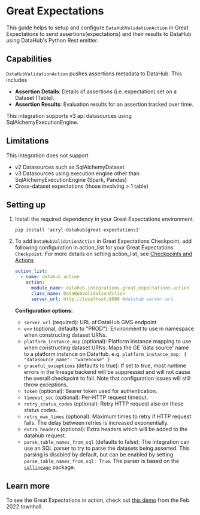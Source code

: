 # Great Expectations

This guide helps to setup and configure `DataHubValidationAction` in Great Expectations to send assertions(expectations) and their results to DataHub using DataHub's Python Rest emitter.

## Capabilities

`DataHubValidationAction` pushes assertions metadata to DataHub. This includes

- **Assertion Details**: Details of assertions (i.e. expectation) set on a Dataset (Table). 
- **Assertion Results**: Evaluation results for an assertion tracked over time. 

This integration supports v3 api datasources using SqlAlchemyExecutionEngine. 

## Limitations

This integration does not support

- v2 Datasources such as SqlAlchemyDataset
- v3 Datasources using execution engine other than SqlAlchemyExecutionEngine (Spark, Pandas)
- Cross-dataset expectations (those involving > 1 table)

## Setting up 

1. Install the required dependency in your Great Expectations environment.  
    ```shell
    pip install 'acryl-datahub[great-expectations]'
    ```


2. To add `DataHubValidationAction` in Great Expectations Checkpoint, add following configuration in action_list for your Great Expectations `Checkpoint`. For more details on setting action_list, see [Checkpoints and Actions](https://docs.greatexpectations.io/docs/reference/checkpoints_and_actions/) 
    ```yml
    action_list:
      - name: datahub_action
        action:
          module_name: datahub.integrations.great_expectations.action
          class_name: DataHubValidationAction
          server_url: http://localhost:8080 #datahub server url
    ```
    **Configuration options:**
    - `server_url` (required): URL of DataHub GMS endpoint
    - `env` (optional, defaults to "PROD"): Environment to use in namespace when constructing dataset URNs.
    - `platform_instance_map` (optional): Platform instance mapping to use when constructing dataset URNs. Maps the GE 'data source' name to a platform instance on DataHub. e.g. `platform_instance_map: { "datasource_name": "warehouse" }`
    - `graceful_exceptions` (defaults to true): If set to true, most runtime errors in the lineage backend will be suppressed and will not cause the overall checkpoint to fail. Note that configuration issues will still throw exceptions.
    - `token` (optional): Bearer token used for authentication.
    - `timeout_sec` (optional): Per-HTTP request timeout.
    - `retry_status_codes` (optional): Retry HTTP request also on these status codes.
    - `retry_max_times` (optional): Maximum times to retry if HTTP request fails. The delay between retries is increased exponentially.
    - `extra_headers` (optional): Extra headers which will be added to the datahub request.
    - `parse_table_names_from_sql` (defaults to false): The integration can use an SQL parser to try to parse the datasets being asserted. This parsing is disabled by default, but can be enabled by setting `parse_table_names_from_sql: True`.  The parser is based on the [`sqllineage`](https://pypi.org/project/sqllineage/) package.
    
## Learn more

To see the Great Expectations in action, check out [this demo](https://www.loom.com/share/d781c9f0b270477fb5d6b0c26ef7f22d) from the Feb 2022 townhall. 
